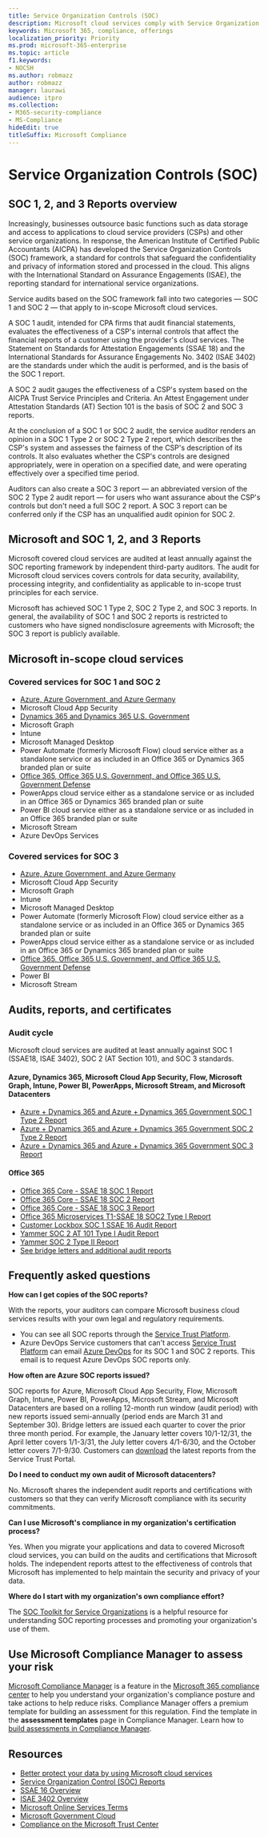```yaml
---
title: Service Organization Controls (SOC)
description: Microsoft cloud services comply with Service Organization Controls standards for operational security.
keywords: Microsoft 365, compliance, offerings
localization_priority: Priority
ms.prod: microsoft-365-enterprise
ms.topic: article
f1.keywords:
- NOCSH
ms.author: robmazz
author: robmazz
manager: laurawi
audience: itpro
ms.collection:
- M365-security-compliance
- MS-Compliance
hideEdit: true
titleSuffix: Microsoft Compliance
---
```


# Service Organization Controls (SOC)

## SOC 1, 2, and 3 Reports overview

Increasingly, businesses outsource basic functions such as data storage and access to applications to cloud service providers (CSPs) and other service organizations. In response, the American Institute of Certified Public Accountants (AICPA) has developed the Service Organization Controls (SOC) framework, a standard for controls that safeguard the confidentiality and privacy of information stored and processed in the cloud. This aligns with the International Standard on Assurance Engagements (ISAE), the reporting standard for international service organizations.

Service audits based on the SOC framework fall into two categories — SOC 1 and SOC 2 — that apply to in-scope Microsoft cloud services.

A SOC 1 audit, intended for CPA firms that audit financial statements, evaluates the effectiveness of a CSP's internal controls that affect the financial reports of a customer using the provider's cloud services. The Statement on Standards for Attestation Engagements (SSAE 18) and the International Standards for Assurance Engagements No. 3402 (ISAE 3402) are the standards under which the audit is performed, and is the basis of the SOC 1 report.

A SOC 2 audit gauges the effectiveness of a CSP's system based on the AICPA Trust Service Principles and Criteria. An Attest Engagement under Attestation Standards (AT) Section 101 is the basis of SOC 2 and SOC 3 reports.

At the conclusion of a SOC 1 or SOC 2 audit, the service auditor renders an opinion in a SOC 1 Type 2 or SOC 2 Type 2 report, which describes the CSP's system and assesses the fairness of the CSP's description of its controls. It also evaluates whether the CSP's controls are designed appropriately, were in operation on a specified date, and were operating effectively over a specified time period.

Auditors can also create a SOC 3 report — an abbreviated version of the SOC 2 Type 2 audit report — for users who want assurance about the CSP's controls but don't need a full SOC 2 report. A SOC 3 report can be conferred only if the CSP has an unqualified audit opinion for SOC 2.

## Microsoft and SOC 1, 2, and 3 Reports

Microsoft covered cloud services are audited at least annually against the SOC reporting framework by independent third-party auditors. The audit for Microsoft cloud services covers controls for data security, availability, processing integrity, and confidentiality as applicable to in-scope trust principles for each service.

Microsoft has achieved SOC 1 Type 2, SOC 2 Type 2, and SOC 3 reports. In general, the availability of SOC 1 and SOC 2 reports is restricted to customers who have signed nondisclosure agreements with Microsoft; the SOC 3 report is publicly available.

## Microsoft in-scope cloud services

### Covered services for SOC 1 and SOC 2

- [Azure, Azure Government, and Azure Germany](https://aka.ms/AzureCompliance)
- Microsoft Cloud App Security
- [Dynamics 365 and Dynamics 365 U.S. Government](https://aka.ms/d365-compliance-list)
- Microsoft Graph
- Intune
- Microsoft Managed Desktop
- Power Automate (formerly Microsoft Flow) cloud service either as a standalone service or as included in an Office 365 or Dynamics 365 branded plan or suite
- [Office 365, Office 365 U.S. Government, and Office 365 U.S. Government Defense](https://go.microsoft.com/fwlink/p/?LinkID=2077751)
- PowerApps cloud service either as a standalone service or as included in an Office 365 or Dynamics 365 branded plan or suite
- Power BI cloud service either as a standalone service or as included in an Office 365 branded plan or suite
- Microsoft Stream
- Azure DevOps Services

### Covered services for SOC 3

- [Azure, Azure Government, and Azure Germany](https://aka.ms/AzureCompliance)
- Microsoft Cloud App Security
- Microsoft Graph
- Intune
- Microsoft Managed Desktop
- Power Automate (formerly Microsoft Flow) cloud service either as a standalone service or as included in an Office 365 or Dynamics 365 branded plan or suite
- PowerApps cloud service either as a standalone service or as included in an Office 365 or Dynamics 365 branded plan or suite
- [Office 365, Office 365 U.S. Government, and Office 365 U.S. Government Defense](https://go.microsoft.com/fwlink/p/?LinkID=2077751)
- Power BI
- Microsoft Stream

## Audits, reports, and certificates

### Audit cycle

Microsoft cloud services are audited at least annually against SOC 1 (SSAE18, ISAE 3402), SOC 2 (AT Section 101), and SOC 3 standards.

#### Azure, Dynamics 365, Microsoft Cloud App Security, Flow, Microsoft Graph, Intune, Power BI, PowerApps, Microsoft Stream, and Microsoft Datacenters

- [Azure + Dynamics 365 and Azure + Dynamics 365 Government SOC 1 Type 2 Report](https://aka.ms/azuresoc1auditreport)
- [Azure + Dynamics 365 and Azure + Dynamics 365 Government SOC 2 Type 2 Report](https://aka.ms/azuresoc2auditreport)
- [Azure + Dynamics 365 and Azure + Dynamics 365 Government SOC 3 Report](https://aka.ms/azuresoc3auditreport)

#### Office 365

- [Office 365 Core - SSAE 18 SOC 1 Report](https://aka.ms/o365SOC-1)
- [Office 365 Core - SSAE 18 SOC 2 Report](https://aka.ms/o365SOC-2)
- [Office 365 Core - SSAE 18 SOC 3 Report](https://aka.ms/o365SOC-3)
- [Office 365 Microservices T1-SSAE 18 SOC2 Type I Report](https://aka.ms/o365-MS-SOC-2-type1)
- [Customer Lockbox SOC 1 SSAE 16 Audit Report](https://aka.ms/Office365CustomerLockboxSOCAuditReport)
- [Yammer SOC 2 AT 101 Type I Audit Report](https://aka.ms/YammerSOC2Type1AuditReport)
- [Yammer SOC 2 Type II Report](https://aka.ms/yammerSOC-2)
- [See bridge letters and additional audit reports](https://aka.ms/auditreports)

## Frequently asked questions

**How can I get copies of the SOC reports?**

With the reports, your auditors can compare Microsoft business cloud services results with your own legal and regulatory requirements.

- You can see all SOC reports through the [Service Trust Platform](https://www.microsoft.com/trustcenter/STP/default.aspx).
- Azure DevOps Service customers that can't access [Service Trust Platform](https://www.microsoft.com/trustcenter/STP/default.aspx) can email [Azure DevOps](mailto:AzureDevOpsSOCReport@microsoft.com) for its SOC 1 and SOC 2 reports. This email is to request Azure DevOps SOC reports only.

**How often are Azure SOC reports issued?**

SOC reports for Azure, Microsoft Cloud App Security, Flow, Microsoft Graph, Intune, Power BI, PowerApps, Microsoft Stream, and Microsoft Datacenters are based on a rolling 12-month run window (audit period) with new reports issued semi-annually (period ends are March 31 and September 30). Bridge letters are issued each quarter to cover the prior three month period. For example, the January letter covers 10/1-12/31, the April letter covers 1/1-3/31, the July letter covers 4/1-6/30, and the October letter covers 7/1-9/30. Customers can [download](https://aka.ms/stp) the latest reports from the Service Trust Portal.

**Do I need to conduct my own audit of Microsoft datacenters?**

No. Microsoft shares the independent audit reports and certifications with customers so that they can verify Microsoft compliance with its security commitments.

**Can I use Microsoft's compliance in my organization's certification process?**

Yes. When you migrate your applications and data to covered Microsoft cloud services, you can build on the audits and certifications that Microsoft holds. The independent reports attest to the effectiveness of controls that Microsoft has implemented to help maintain the security and privacy of your data.

**Where do I start with my organization's own compliance effort?**

The [SOC Toolkit for Service Organizations](https://aka.ms/soc-toolkit) is a helpful resource for understanding SOC reporting processes and promoting your organization's use of them.

## Use Microsoft Compliance Manager to assess your risk

[Microsoft Compliance Manager](https://docs.microsoft.com/microsoft-365/compliance/compliance-manager) is a feature in the [Microsoft 365 compliance center](https://docs.microsoft.com/microsoft-365/compliance/microsoft-365-compliance-center) to help you understand your organization's compliance posture and take actions to help reduce risks. Compliance Manager offers a premium template for building an assessment for this regulation. Find the template in the **assessment templates** page in Compliance Manager. Learn how to [build assessments in Compliance Manager](https://docs.microsoft.com/microsoft-365/compliance/compliance-manager-assessments).

## Resources

- [Better protect your data by using Microsoft cloud services](https://www.microsoft.com/trustcenter/guidance/protect-data)
- [Service Organization Control (SOC) Reports](https://aka.ms/mssocreports)
- [SSAE 16 Overview](http://ssae16.com/SSAE16_overview.html)
- [ISAE 3402 Overview](http://isae3402.com/ISAE3402_overview.html)
- [Microsoft Online Services Terms](https://aka.ms/Online-Services-Terms)
- [Microsoft Government Cloud](https://go.microsoft.com/fwlink/p/?linkid=2087246)
- [Compliance on the Microsoft Trust Center](https://www.microsoft.com/trust-center/compliance/compliance-overview)
